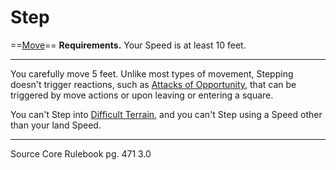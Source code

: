# Step
==[Move](../Traits/Move.md)==
**Requirements.** Your Speed is at least 10 feet.

---
You carefully move 5 feet. Unlike most types of movement, Stepping doesn't trigger reactions, such as [Attacks of Opportunity](Attack%20of%20Opportunity.md), that can be triggered by move actions or upon leaving or entering a square.

You can't Step into [Difficult Terrain](../Rules/Difficult%20Terrain.md), and you can't Step using a Speed other than your land Speed.

---
Source Core Rulebook pg. 471 3.0